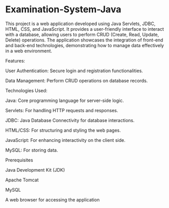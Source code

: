 # Examination-System-Java

This project is a web application developed using Java Servlets, JDBC, HTML, CSS, and JavaScript. It provides a user-friendly interface to interact with a database, allowing users to perform CRUD (Create, Read, Update, Delete) operations. The application showcases the integration of front-end and back-end technologies, demonstrating how to manage data effectively in a web environment.

Features: 

  User Authentication: Secure login and registration functionalities.

  Data Management: Perform CRUD operations on database records.


Technologies Used:

  Java: Core programming language for server-side logic.

  Servlets: For handling HTTP requests and responses.

  JDBC: Java Database Connectivity for database interactions.

  HTML/CSS: For structuring and styling the web pages.

  JavaScript: For enhancing interactivity on the client side.

  MySQL: For storing data.  


Prerequisites

  Java Development Kit (JDK)
  
  Apache Tomcat 

  MySQL

  A web browser for accessing the application

